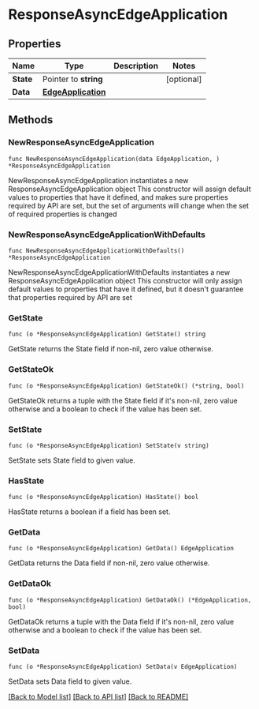 # ResponseAsyncEdgeApplication

## Properties

Name | Type | Description | Notes
------------ | ------------- | ------------- | -------------
**State** | Pointer to **string** |  | [optional] 
**Data** | [**EdgeApplication**](EdgeApplication.md) |  | 

## Methods

### NewResponseAsyncEdgeApplication

`func NewResponseAsyncEdgeApplication(data EdgeApplication, ) *ResponseAsyncEdgeApplication`

NewResponseAsyncEdgeApplication instantiates a new ResponseAsyncEdgeApplication object
This constructor will assign default values to properties that have it defined,
and makes sure properties required by API are set, but the set of arguments
will change when the set of required properties is changed

### NewResponseAsyncEdgeApplicationWithDefaults

`func NewResponseAsyncEdgeApplicationWithDefaults() *ResponseAsyncEdgeApplication`

NewResponseAsyncEdgeApplicationWithDefaults instantiates a new ResponseAsyncEdgeApplication object
This constructor will only assign default values to properties that have it defined,
but it doesn't guarantee that properties required by API are set

### GetState

`func (o *ResponseAsyncEdgeApplication) GetState() string`

GetState returns the State field if non-nil, zero value otherwise.

### GetStateOk

`func (o *ResponseAsyncEdgeApplication) GetStateOk() (*string, bool)`

GetStateOk returns a tuple with the State field if it's non-nil, zero value otherwise
and a boolean to check if the value has been set.

### SetState

`func (o *ResponseAsyncEdgeApplication) SetState(v string)`

SetState sets State field to given value.

### HasState

`func (o *ResponseAsyncEdgeApplication) HasState() bool`

HasState returns a boolean if a field has been set.

### GetData

`func (o *ResponseAsyncEdgeApplication) GetData() EdgeApplication`

GetData returns the Data field if non-nil, zero value otherwise.

### GetDataOk

`func (o *ResponseAsyncEdgeApplication) GetDataOk() (*EdgeApplication, bool)`

GetDataOk returns a tuple with the Data field if it's non-nil, zero value otherwise
and a boolean to check if the value has been set.

### SetData

`func (o *ResponseAsyncEdgeApplication) SetData(v EdgeApplication)`

SetData sets Data field to given value.



[[Back to Model list]](../README.md#documentation-for-models) [[Back to API list]](../README.md#documentation-for-api-endpoints) [[Back to README]](../README.md)


